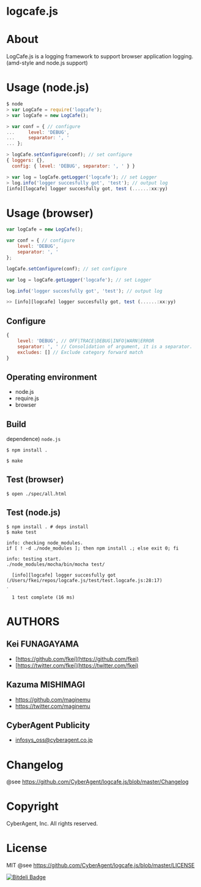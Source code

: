 logcafe.js
============

# About

LogCafe.js is a logging framework to support browser application logging. (amd-style and node.js support)

# Usage (node.js)

```javascript
$ node
> var LogCafe = require('logcafe');
> var logCafe = new LogCafe();

> var conf = { // configure
...     level: 'DEBUG',
...     separator: ', '
... };

> logCafe.setConfigure(conf); // set configure
{ loggers: {},
  config: { level: 'DEBUG', separator: ', ' } }

> var log = logCafe.getLogger('logcafe'); // set Logger
> log.info('logger succesfully got', 'test'); // output log
[info][logcafe] logger succesfully got, test (......:xx:yy)
```

# Usage (browser)

```javascript
var logCafe = new LogCafe();

var conf = { // configure
    level: 'DEBUG',
    separator: ', '
};

logCafe.setConfigure(conf); // set configure

var log = logCafe.getLogger('logcafe'); // set Logger

log.info('logger succesfully got', 'test'); // output log

>> [info][logcafe] logger succesfully got, test (......:xx:yy)
```

## Configure

```javascript
{
    level: 'DEBUG', // OFF|TRACE|DEBUG|INFO|WARN|ERROR
    separator: ', ' // Consolidation of argument, it is a separator.
    excludes: [] // Exclude category forward match
}
```

## Operating environment

* node.js
* require.js
* browser

## Build

dependence) `node.js`

`$ npm install .`

`$ make`

## Test (browser)

```
$ open ./spec/all.html
```

## Test (node.js)

```
$ npm install . # deps install
$ make test

info: checking node_modules.
if [ ! -d ./node_modules ]; then npm install .; else exit 0; fi

info: testing start.
./node_modules/mocha/bin/mocha test/

  [info][logcafe] logger succesfully got (/Users/fkei/repos/logcafe.js/test/test.logcafe.js:28:17)
․

  1 test complete (16 ms)
```


# AUTHORS

## Kei FUNAGAYAMA

* [https://github.com/fkei](https://github.com/fkei)
* [https://twitter.com/fkei](https://twitter.com/fkei)

## Kazuma MISHIMAGI

* https://github.com/maginemu
* https://twitter.com/maginemu


## CyberAgent Publicity

* infosys_oss@cyberagent.co.jp

# Changelog

@see https://github.com/CyberAgent/logcafe.js/blob/master/Changelog


# Copyright

CyberAgent, Inc. All rights reserved.


# License

MIT @see https://github.com/CyberAgent/logcafe.js/blob/master/LICENSE


[![Bitdeli Badge](https://d2weczhvl823v0.cloudfront.net/CyberAgent/logcafe.js/trend.png)](https://bitdeli.com/free "Bitdeli Badge")

